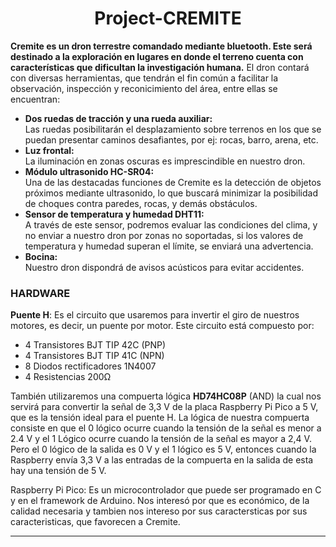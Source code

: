 <h1 align = "center">Project-CREMITE</h1>
<p><b>Cremite es un dron terrestre comandado mediante bluetooth. Este será destinado a la exploración en lugares en donde el terreno
cuenta con características que dificultan
la investigación humana.</b> El dron contará con diversas
herramientas, que tendrán el fin común a facilitar la
observación, inspección y reconicimiento del área, entre
ellas se encuentran:</p>
<ul>
<li><b>Dos ruedas de tracción y una rueda auxiliar:</b></li>
Las ruedas posibilitarán el desplazamiento sobre terrenos
en los que se puedan presentar caminos desafiantes, por
ej: rocas, barro, arena, etc.


<li><b>Luz frontal: </b></li>
La iluminación en zonas oscuras es imprescindible en nuestro dron.

<li><b>Módulo ultrasonido HC-SR04:</b></li>
Una de las destacadas funciones de Cremite es la detección de objetos próximos mediante ultrasonido, lo que buscará minimizar la
posibilidad de choques contra paredes, rocas, y demás obstáculos.

<li><b>Sensor de temperatura y humedad DHT11:</b></li>
A través de este sensor, podremos evaluar las condiciones del clima, y no enviar a nuestro dron por zonas no soportadas, si los valores de temperatura y humedad superan 
el límite, se enviará una advertencia.

<li><b>Bocina:</b></li> 
Nuestro dron dispondrá de avisos acústicos para evitar accidentes.
</ul>
<h3>HARDWARE</h3>
<p><b>Puente H</b>: 
Es el circuito que usaremos para invertir el giro de nuestros motores, es decir, un puente por motor. Este
circuito está compuesto por:</p>
<ul>
  <li>4 Transistores BJT TIP 42C (PNP)</li>
  <li>4 Transistores BJT TIP 41C (NPN)</li>
  <li>8 Diodos rectificadores 1N4007</li>
  <li>4 Resistencias 200Ω</li>
</ul>
<p>También utilizaremos una compuerta lógica <b>HD74HC08P</b> (AND) la cual nos servirá para convertir la señal de 3,3 V de la placa
Raspberry Pi Pico a 5 V, que es la tensión ideal para el puente H. La lógica de nuestra compuerta consiste en que el 0 lógico
ocurre cuando la tensión de la señal es menor a 2.4 V y el 1 Lógico ocurre cuando la tensión de la señal es mayor a 2,4 V.
Pero el 0 lógico de la salida es 0 V y el 1 lógico es 5 V, entonces cuando la Raspberry envía 3,3 V a las entradas de la 
compuerta en la salida de esta hay una tensión de 5 V.</p>


Raspberry Pi Pico: 
Es un microcontrolador que puede ser programado en C y en el framework de Arduino. Nos interesó por que es económico, de 
la calidad necesaria y tambien nos intereso por sus caractersticas por sus caracteristicas, que favorecen a Cremite.

------






